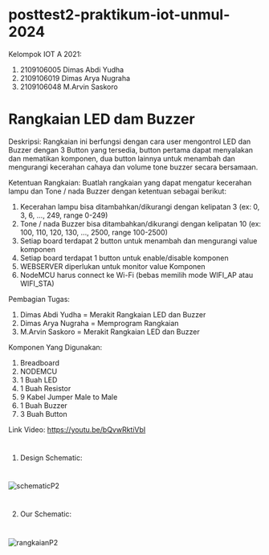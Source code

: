 # posttest2-praktikum-iot-unmul-2024
Kelompok IOT A 2021:
1. 2109106005 Dimas Abdi Yudha
2. 2109106019 Dimas Arya Nugraha
3. 2109106048 M.Arvin Saskoro


# Rangkaian LED dam Buzzer 
Deskripsi:
Rangkaian ini berfungsi dengan cara user mengontrol LED dan Buzzer dengan 3 Button yang tersedia, button pertama dapat menyalakan dan mematikan komponen, dua button lainnya untuk menambah dan mengurangi kecerahan cahaya dan volume tone buzzer secara bersamaan.


Ketentuan Rangkaian:
Buatlah rangkaian yang dapat mengatur kecerahan lampu dan Tone / nada Buzzer dengan ketentuan sebagai berikut:
1. Kecerahan lampu bisa ditambahkan/dikurangi dengan kelipatan 3 (ex: 0, 3, 6, ..., 249, range 0-249)
2. Tone / nada Buzzer bisa ditambahkan/dikurangi dengan kelipatan 10 (ex: 100, 110, 120, 130, ..., 2500, range 100-2500)
3. Setiap board terdapat 2 button untuk menambah dan mengurangi value komponen
4. Setiap board terdapat 1 button untuk enable/disable komponen
5. WEBSERVER diperlukan untuk monitor value Komponen
6. NodeMCU harus connect ke Wi-Fi (bebas memilih mode WIFI_AP atau WIFI_STA)

Pembagian Tugas:
1. Dimas Abdi Yudha = Merakit Rangkaian LED dan Buzzer
2. Dimas Arya Nugraha = Memprogram Rangkaian
3. M.Arvin Saskoro = Merakit Rangkaian LED dan Buzzer


Komponen Yang Digunakan:
1. Breadboard
2. NODEMCU
3. 1 Buah LED 
4. 1 Buah Resistor
5. 9 Kabel Jumper Male to Male
6. 1 Buah Buzzer
7. 3 Buah Button

Link Video: https://youtu.be/bQvwRktiVbI 

#
1. Design Schematic:
#
![schematicP2](https://github.com/DimasYudha1223/posttest1-praktikum-iot-unmul-2024/assets/93185675/4124f611-0423-4b4d-8884-d73a4b7f04de)


#
2. Our Schematic:
#
![rangkaianP2](https://github.com/DimasYudha1223/posttest1-praktikum-iot-unmul-2024/assets/93185675/b49f2af1-902e-4f8f-aa83-5a0d44f16336)



